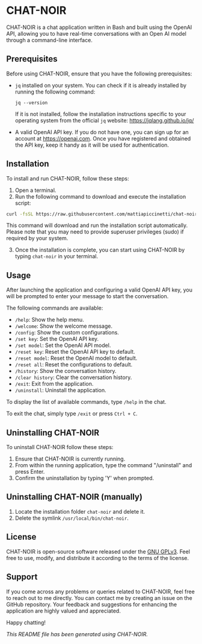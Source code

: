 # CHAT-NOIR

CHAT-NOIR is a chat application written in Bash and built using the OpenAI API, allowing you to have real-time conversations with an Open AI model through a command-line interface.


## Prerequisites

Before using CHAT-NOIR, ensure that you have the following prerequisites:

- `jq` installed on your system. You can check if it is already installed by running the following command:
  ```
  jq --version
  ```
  If it is not installed, follow the installation instructions specific to your operating system from the official `jq` website: https://jqlang.github.io/jq/

- A valid OpenAI API key. If you do not have one, you can sign up for an account at https://openai.com. Once you have registered and obtained the API key, keep it handy as it will be used for authentication.

## Installation

To install and run CHAT-NOIR, follow these steps:

1. Open a terminal.
2. Run the following command to download and execute the installation script:

```bash
curl -fsSL https://raw.githubusercontent.com/mattiapiccinetti/chat-noir/main/install.sh | sh
```

This command will download and run the installation script automatically. Please note that you may need to provide superuser privileges (sudo) if required by your system.

3. Once the installation is complete, you can start using CHAT-NOIR by typing `chat-noir` in your terminal.

## Usage

After launching the application and configuring a valid OpenAI API key, you will be prompted to enter your message to start the conversation.

The following commands are available:
- `/help`: Show the help menu.
- `/welcome`: Show the welcome message.
- `/config`: Show the custom configurations.
- `/set key`: Set the OpenAI API key.
- `/set model`: Set the OpenAI API model.
- `/reset key`: Reset the OpenAI API key to default.
- `/reset model`: Reset the OpenAI model to default.
- `/reset all`: Reset the configurations to default.
- `/history`: Show the conversation history.
- `/clear history`: Clear the conversation history.
- `/exit`: Exit from the application.
- `/uninstall`: Uninstall the application.

To display the list of available commands, type `/help` in the chat.

To exit the chat, simply type `/exit` or press `Ctrl + C`.

## Uninstalling CHAT-NOIR

To uninstall CHAT-NOIR follow these steps:

1. Ensure that CHAT-NOIR is currently running.
2. From within the running application, type the command "/uninstall" and press Enter.
3. Confirm the uninstallation by typing 'Y' when prompted.

## Uninstalling CHAT-NOIR (manually)

1. Locate the installation folder `chat-noir` and delete it.
2. Delete the symlink `/usr/local/bin/chat-noir`.


## License

CHAT-NOIR is open-source software released under the [GNU GPLv3](https://github.com/mattiapiccinetti/chat-noir/blob/main/LICENSE). Feel free to use, modify, and distribute it according to the terms of the license.

## Support

If you come across any problems or queries related to CHAT-NOIR, feel free to reach out to me directly. You can contact me by creating an issue on the GitHub repository. Your feedback and suggestions for enhancing the application are highly valued and appreciated.

Happy chatting!


_This README file has been generated using CHAT-NOIR._